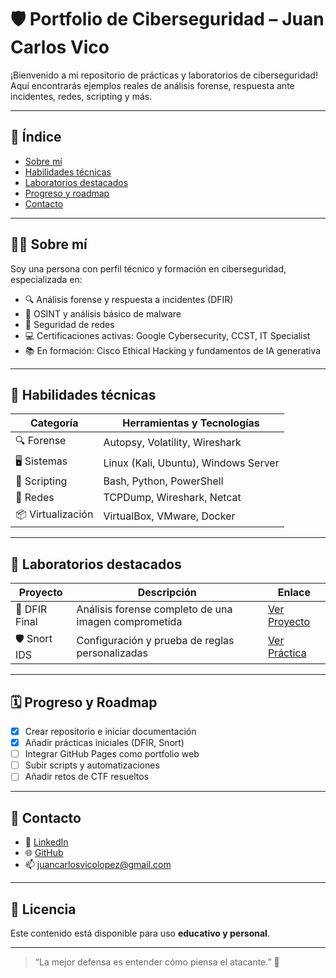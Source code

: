 # 🛡️ Portfolio de Ciberseguridad – Juan Carlos Vico

¡Bienvenido a mi repositorio de prácticas y laboratorios de ciberseguridad!  
Aquí encontrarás ejemplos reales de análisis forense, respuesta ante incidentes,
redes, scripting y más.

---

## 📌 Índice

- [Sobre mí](#-sobre-mí)
- [Habilidades técnicas](#-habilidades-técnicas)
- [Laboratorios destacados](#-laboratorios-destacados)
- [Progreso y roadmap](#️-progreso-y-roadmap)
- [Contacto](#-contacto)

---

## 👨‍💻 Sobre mí

Soy una persona con perfil técnico y formación en ciberseguridad, especializada en:

- 🔍 Análisis forense y respuesta a incidentes (DFIR)
- 🧠 OSINT y análisis básico de malware
- 🔐 Seguridad de redes
- 💻 Certificaciones activas: Google Cybersecurity, CCST, IT Specialist
- 📚 En formación: Cisco Ethical Hacking y fundamentos de IA generativa

---

## 🧰 Habilidades técnicas

| Categoría        | Herramientas y Tecnologías             |
|------------------|----------------------------------------|
| 🔍 Forense        | Autopsy, Volatility, Wireshark         |
| 🖥️ Sistemas       | Linux (Kali, Ubuntu), Windows Server   |
| 📜 Scripting      | Bash, Python, PowerShell               |
| 📡 Redes          | TCPDump, Wireshark, Netcat             |
| 📦 Virtualización | VirtualBox, VMware, Docker             |

---

## 🧪 Laboratorios destacados

| Proyecto     | Descripción                                       | Enlace                       |
|--------------|---------------------------------------------------|------------------------------|
| 🧠 DFIR Final | Análisis forense completo de una imagen comprometida | [Ver Proyecto](./DFIR-Proyecto-Final) |
| 🛡️ Snort IDS | Configuración y prueba de reglas personalizadas | [Ver Práctica](https://github.com/JCVico/Portfolio-Ciberseguridad/tree/main/Practicas/Snort) |

---

## 🗓️ Progreso y Roadmap

- [x] Crear repositorio e iniciar documentación
- [x] Añadir prácticas iniciales (DFIR, Snort)
- [ ] Integrar GitHub Pages como portfolio web
- [ ] Subir scripts y automatizaciones
- [ ] Añadir retos de CTF resueltos

---

## 🤝 Contacto

- 💼 [LinkedIn](https://www.linkedin.com/in/juan-carlos-v-602a43102)
- 🌐 [GitHub](https://github.com/JCVico)
- 📫 [juancarlosvicolopez@gmail.com](mailto:juancarlosvicolopez@gmail.com)

---

## 📜 Licencia
 
Este contenido está disponible para uso **educativo y personal**.  

---

> “La mejor defensa es entender cómo piensa el atacante.” 🧠
